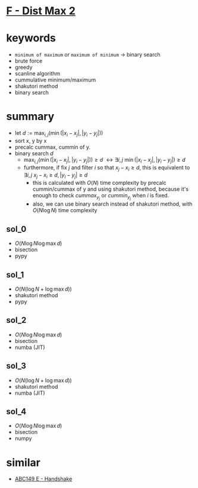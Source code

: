 # [F - Dist Max 2](https://atcoder.jp/contests/abc215/tasks/abc215_f)



# keywords 
- `minimum of maximum` or `maximum of minimum` -> binary search
- brute force
- greedy
- scanline algorithm
- cummulative minimum/maximum
- shakutori method
- binary search



# summary
- let $d := \max_{i, j}({\min{(|x_i - x_j|, |y_i - y_j|)})}$ 
- sort x, y by x
- precalc cummax, cummin of y.
- binary search $d$
  - $\max_{i, j}({\min{(|x_i - x_j|, |y_i - y_j|)})} \ge d$
  $\leftrightarrow \exists{i, j}\ \min{(|x_i - x_j|, |y_i - y_j|)} \ge d$
  - furthermore, if fix $j$ and filter $i$ so that $x_j - x_i \ge d$, 
    this is equivalent to $\exists{i, j}\ x_j - x_i \ge d, |y_i - y_j| \ge d$
    - this is calculated with $O(N)$ time complexity 
      by precalc cummin/cummax of y and using shakutori method,
      because it's enough to check $cummax_{y_j}$ or $cummin_{y_j}$ when $i$ is fixed.
    - also, we can use binary search instead of shakutori method, 
      with $O(N\log{N})$ time complexity
      


## sol_0
- $O(N\log{N}\log{\max{d}})$
- bisection
- pypy


## sol_1
- $O(N(\log{N} + \log{\max{d}}))$
- shakutori method
- pypy



## sol_2
- $O(N\log{N}\log{\max{d}})$
- bisection
- numba (JIT)


## sol_3
- $O(N(\log{N} + \log{\max{d}}))$
- shakutori method
- numba (JIT)


## sol_4
- $O(N\log{N}\log{\max{d}})$
- bisection
- numpy



# similar
- [ABC149 E - Handshake](https://atcoder.jp/contests/abc149/tasks/abc149_e)